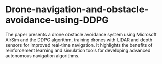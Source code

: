 # Drone-navigation-and-obstacle-avoidance-using-DDPG
The paper presents a drone obstacle avoidance system using Microsoft AirSim and the DDPG algorithm, training drones with LIDAR and depth sensors for improved real-time navigation. It highlights the benefits of reinforcement learning and simulation tools for developing advanced autonomous navigation algorithms.
